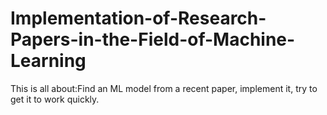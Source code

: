 # Implementation-of-Research-Papers-in-the-Field-of-Machine-Learning
This is all about:Find an ML model from a recent paper, implement it, try to get it to work quickly.
